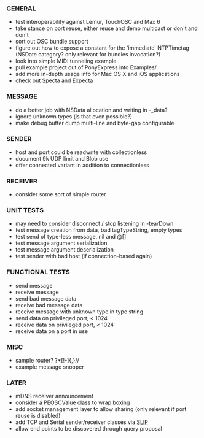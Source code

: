 
### GENERAL
- test interoperability against Lemur, TouchOSC and Max 6
- take stance on port reuse, either reuse and demo multicast or don't and don't
- sort out OSC bundle support
- figure out how to expose a constant for the 'immediate' NTPTimetag (NSDate category? only relevant for bundles invocation?)
- look into simple MIDI tunneling example
- pull example project out of PonyExpress into Examples/
- add more in-depth usage info for Mac OS X and iOS applications
- check out Specta and Expecta

### MESSAGE
- do a better job with NSData allocation and writing in -_data?
- ignore unknown types (is that even possible?)
- make debug buffer dump multi-line and byte-gap configurable

### SENDER
- host and port could be readwrite with collectionless
- document 9k UDP limit and Blob use
- offer connected variant in addition to connectionless

### RECEIVER
- consider some sort of simple router

### UNIT TESTS
- may need to consider disconnect / stop listening in -tearDown
- test message creation from data, bad tagTypeString, empty types
- test send of type-less message, nil and @[]
- test message argument serialization
- test message argument deserialization
- test sender with bad host (if connection-based again)

### FUNCTIONAL TESTS
- send message
- receive message
- send bad message data
- receive bad message data
- receive message with unknown type in type string
- send data on privileged port, < 1024
- receive data on privileged port, < 1024
- receive data on a port in use

### MISC
- sample router? ?*[!-]{,}//
- example message snooper

### LATER
- mDNS receiver announcement
- consider a PEOSCValue class to wrap boxing
- add socket management layer to allow sharing (only relevant if port reuse is disabled)
- add TCP and Serial sender/receiver classes via [SLIP](http://en.wikipedia.org/wiki/Serial_Line_Internet_Protocol)
- allow end points to be discovered through query proposal
